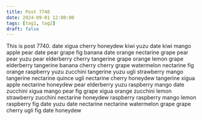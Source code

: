 ```yaml
---
title: Post 7740
date: 2024-09-01 12:00:00
tags: [tag1, tag2]
draft: false
---
```

This is post 7740.
date
xigua
cherry
honeydew
kiwi
yuzu
date
kiwi
mango
apple
pear
date
pear
grape
fig
banana
date
orange
nectarine
grape
pear
pear
yuzu
pear
elderberry
cherry
tangerine
grape
orange
lemon
grape
elderberry
tangerine
banana
cherry
cherry
grape
watermelon
nectarine
fig
orange
raspberry
yuzu
zucchini
tangerine
yuzu
ugli
strawberry
mango
tangerine
nectarine
quince
ugli
nectarine
cherry
honeydew
tangerine
xigua
apple
nectarine
honeydew
pear
elderberry
yuzu
raspberry
mango
date
zucchini
xigua
mango
pear
fig
grape
xigua
orange
zucchini
lemon
strawberry
zucchini
nectarine
honeydew
raspberry
raspberry
mango
lemon
raspberry
fig
date
yuzu
date
nectarine
nectarine
watermelon
grape
grape
cherry
ugli
fig
date
honeydew
